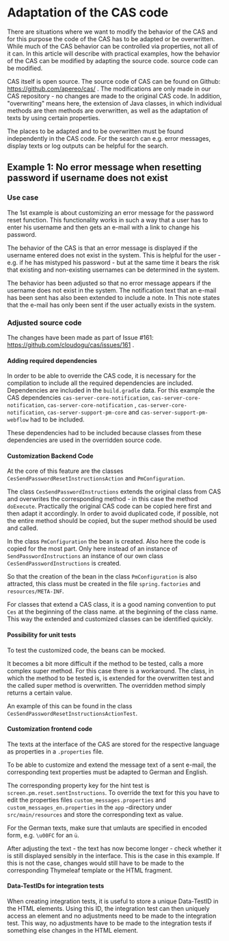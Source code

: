 # Adaptation of the CAS code

There are situations where we want to modify the behavior of the CAS and for this purpose the code of the CAS has to be
adapted or be overwritten. While much of the CAS behavior can be controlled via properties, not all of it can. In this
article will describe with practical examples, how the behavior of the CAS can be modified by adapting the source code.
source code can be modified.

CAS itself is open source. The source code of CAS can be found on Github: https://github.com/apereo/cas/ . The
modifications are only made in our CAS repository - no changes are made to the original CAS code. In addition,
"overwriting" means here, the extension of Java classes, in which individual methods are then methods are overwritten,
as well as the adaptation of texts by using certain properties.

The places to be adapted and to be overwritten must be found independently in the CAS code. For the search can e.g.
error messages, display texts or log outputs can be helpful for the search.

## Example 1: No error message when resetting password if username does not exist

### Use case

The 1st example is about customizing an error message for the password reset function. This functionality works in such
a way that a user has to enter his username and then gets an e-mail with a link to change his password.

The behavior of the CAS is that an error message is displayed if the username entered does not exist in the system. This
is helpful for the user - e.g. if he has mistyped his password - but at the same time it bears the risk that existing
and non-existing usernames can be determined in the system.

The behavior has been adjusted so that no error message appears if the username does not exist in the system. The
notification text that an e-mail has been sent has also been extended to include a note. In This note states that the
e-mail has only been sent if the user actually exists in the system.

### Adjusted source code

The changes have been made as part of Issue #161: https://github.com/cloudogu/cas/issues/161 .

#### Adding required dependencies

In order to be able to override the CAS code, it is necessary for the compilation to include all the required
dependencies are included. Dependencies are included in the `build.gradle` data. For this example the CAS
dependencies `cas-server-core-notification`, `cas-server-core-notification`, `cas-server-core-notification`
, `cas-server-core-notification`, `cas-server-support-pm-core` and `cas-server-support-pm-webflow` had to be included.

These dependencies had to be included because classes from these dependencies are used in the overridden source code.

#### Customization Backend Code

At the core of this feature are the classes `CesSendPasswordResetInstructionsAction` and `PmConfiguration`.

The class `CesSendPasswordInstructions` extends the original class from CAS and overwrites the corresponding
method - in this case the method `doExecute`. Practically the original CAS code can be copied here first and then adapt
it accordingly. In order to avoid duplicated code, if possible, not the entire method should be copied, but the super
method should be used and called.

In the class `PmConfiguration` the bean is created. Also here the code is copied for the most part. Only here
instead of an instance of `SendPasswordInstructions` an instance of our own class `CesSendPasswordInstructions` is
created.

So that the creation of the bean in the class `PmConfiguration` is also attracted, this class must be created in the
file `spring.factories` and `resources/META-INF`.

For classes that extend a CAS class, it is a good naming convention to put `Ces` at the beginning of the class name.
at the beginning of the class name. This way the extended and customized classes can be identified quickly.

#### Possibility for unit tests

To test the customized code, the beans can be mocked.

It becomes a bit more difficult if the method to be tested, calls a more complex super method. For this case there is
a workaround. The class, in which the method to be tested is, is extended for the overwritten test and the called super
method is overwritten. The overridden method simply returns a certain value.

An example of this can be found in the class `CesSendPasswordResetInstructionsActionTest`.

#### Customization frontend code

The texts at the interface of the CAS are stored for the respective language as properties in a `.properties` file.

To be able to customize and extend the message text of a sent e-mail, the corresponding text properties must be adapted
to German and English.

The corresponding property key for the hint test is `screen.pm.reset.sentInstructions`. To override the text for this
you have to edit the properties files `custom_messages.properties` and `custom_messages_en.properties` in the `app`
-directory under `src/main/resources` and store the corresponding text as value.

For the German texts, make sure that umlauts are specified in encoded form, e.g. `\u00FC` for an `ü`.

After adjusting the text - the text has now become longer - check whether it is still displayed sensibly in the
interface. This is the case in this example. If this is not the case, changes would still have to be made to the
corresponding Thymeleaf template or the HTML fragment.

#### Data-TestIDs for integration tests

When creating integration tests, it is useful to store a unique Data-TestID in the HTML elements. Using this ID, the
integration test can then uniquely access an element and no adjustments need to be made to the integration test.
This way, no adjustments have to be made to the integration tests if something else changes in the HTML element.